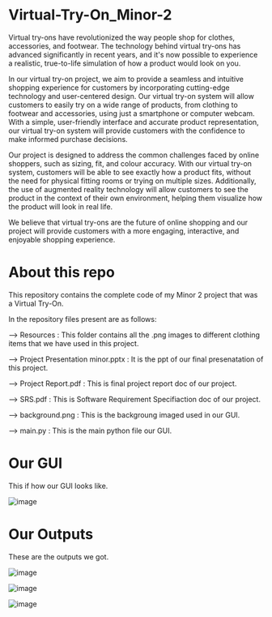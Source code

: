 # Virtual-Try-On_Minor-2

Virtual try-ons have revolutionized the way people shop for clothes, accessories, and footwear. The technology behind virtual try-ons has advanced significantly in recent years, and it's now possible to experience a realistic, true-to-life simulation of how a product would look on you.

In our virtual try-on project, we aim to provide a seamless and intuitive shopping experience for customers by incorporating cutting-edge technology and user-centered design. Our virtual try-on system will allow customers to easily try on a wide range of products, from clothing to footwear and accessories, using just a smartphone or computer webcam. With a simple, user-friendly interface and accurate product representation, our virtual try-on system will provide customers with the confidence to make informed purchase decisions.

Our project is designed to address the common challenges faced by online shoppers, such as sizing, fit, and colour accuracy. With our virtual try-on system, customers will be able to see exactly how a product fits, without the need for physical fitting rooms or trying on multiple sizes. Additionally, the use of augmented reality technology will allow customers to see the product in the context of their own environment, helping them visualize how the product will look in real life.

We believe that virtual try-ons are the future of online shopping and our project will provide customers with a more engaging, interactive, and enjoyable shopping experience.

# About this repo

This repository contains the complete code of my Minor 2 project that was a Virtual Try-On.

In the repository files present are as follows:

--> Resources : This folder contains all the .png images to different clothing items that we have used in this project.

--> Project Presentation minor.pptx : It is the ppt of our final presenatation of this project.

--> Project Report.pdf : This is final project report doc of our project.

--> SRS.pdf : This is Software Requirement Specifiaction doc of our project.

--> background.png : This is the backgroung imaged used in our GUI.

--> main.py : This is the main python file our GUI.

# Our GUI
This if how our GUI looks like.

![image](https://user-images.githubusercontent.com/75072839/235740259-e7b0cc4e-2131-4d69-b678-c9600a1160e3.png)

# Our Outputs
These are the outputs we got.

![image](https://user-images.githubusercontent.com/75072839/235740742-8dca7b35-8a28-4fa5-86d9-ad461a06babc.png)

![image](https://user-images.githubusercontent.com/75072839/235740790-8dab432a-8d50-4276-90ac-abbdda08960f.png)

![image](https://user-images.githubusercontent.com/75072839/235740818-4c94be1a-5cb7-4214-8e0b-022e3a31a770.png)
